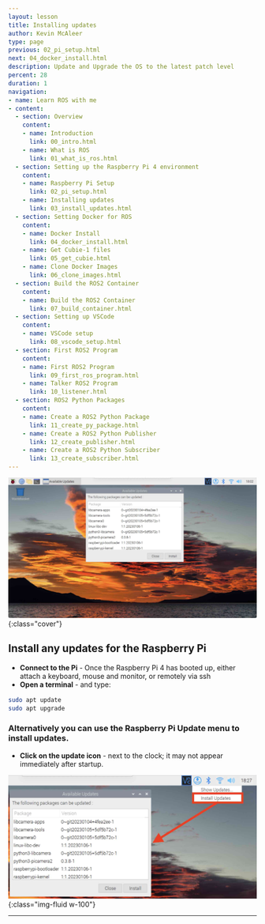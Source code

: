 ```yaml
---
layout: lesson
title: Installing updates
author: Kevin McAleer
type: page
previous: 02_pi_setup.html
next: 04_docker_install.html
description: Update and Upgrade the OS to the latest patch level
percent: 28
duration: 1
navigation:
- name: Learn ROS with me
- content:
  - section: Overview
    content:
    - name: Introduction
      link: 00_intro.html
    - name: What is ROS
      link: 01_what_is_ros.html
  - section: Setting up the Raspberry Pi 4 environment
    content:
    - name: Raspberry Pi Setup
      link: 02_pi_setup.html
    - name: Installing updates
      link: 03_install_updates.html
  - section: Setting Docker for ROS
    content:
    - name: Docker Install
      link: 04_docker_install.html
    - name: Get Cubie-1 files
      link: 05_get_cubie.html
    - name: Clone Docker Images
      link: 06_clone_images.html
  - section: Build the ROS2 Container
    content:
    - name: Build the ROS2 Container
      link: 07_build_container.html
  - section: Setting up VSCode
    content:
    - name: VSCode setup
      link: 08_vscode_setup.html
  - section: First ROS2 Program
    content:
    - name: First ROS2 Program
      link: 09_first_ros_program.html
    - name: Talker ROS2 Program
      link: 10_listener.html
  - section: ROS2 Python Packages
    content:
    - name: Create a ROS2 Python Package
      link: 11_create_py_package.html
    - name: Create a ROS2 Python Publisher
      link: 12_create_publisher.html
    - name: Create a ROS2 Python Subscriber
      link: 13_create_subscriber.html
---
```



![Screenshot of the imager tool](assets/rpi_updates.jpg){:class="cover"}

## Install any updates for the Raspberry Pi

* **Connect to the Pi** - Once the Raspberry Pi 4 has booted up, either attach a keyboard, mouse and monitor, or remotely via ssh
* **Open a terminal** - and type:

```bash
sudo apt update
sudo apt upgrade
```

### Alternatively you can use the Raspberry Pi Update menu to install updates.

* **Click on the update icon** - next to the clock; it may not appear immediately after startup.

![Screenshot of the imager tool](assets/rpi_updates_menu.jpg){:class="img-fluid w-100"}

---
